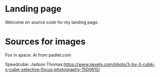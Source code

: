 # Landing page
Welcome on source code for my landing page.

# Sources for images
Fox in space: AI from padlet.com

Speedcube: Jadson Thomas:https://www.pexels.com/photo/3-by-3-rubik-s-cube-selective-focus-photography-1500610/

